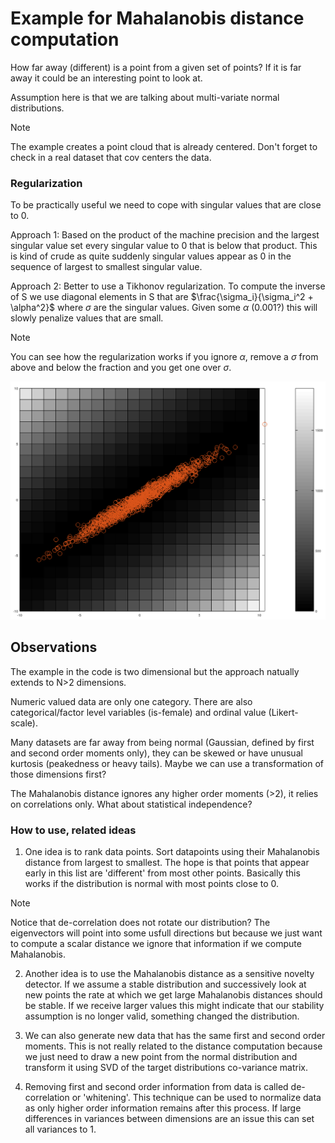 # Example for Mahalanobis distance computation

How far away (different) is a point from a given set of points? If it is far away it could be an interesting point to look at.

Assumption here is that we are talking about multi-variate normal distributions.

> [!NOTE]
> The example creates a point cloud that is already centered. Don't forget to check in a real dataset that cov centers the data.

### Regularization

To be practically useful we need to cope with singular values that are close to 0.

Approach 1: Based on the product of the machine precision and the largest singular value set every singular value to 0 that is below that product. This is kind of crude as quite suddenly singular values appear as 0 in the sequence of largest to smallest singular value.

Approach 2: Better to use a Tikhonov regularization. To compute the inverse of S we use diagonal elements in S that are $\frac{\sigma_i}{\sigma_i^2 + \alpha^2}$ where $\sigma$ are the singular values. Given some $\alpha$ (0.001?) this will slowly penalize values that are small.

> [!NOTE]
> You can see how the regularization works if you ignore $\alpha$, remove a $\sigma$ from above and below the fraction and you get one over $\sigma$.


![distance as color background with point-cloud](https://github.com/HaukeBartsch/outliers/blob/main/images/distance_overlay.png)

## Observations

The example in the code is two dimensional but the approach natually extends to N>2 dimensions.

Numeric valued data are only one category. There are also categorical/factor level variables (is-female) and ordinal value (Likert-scale).

Many datasets are far away from being normal (Gaussian, defined by first and second order moments only), they can be skewed or have unusual kurtosis (peakedness or heavy tails). Maybe we can use a transformation of those dimensions first?

The Mahalanobis distance ignores any higher order moments (>2), it relies on correlations only. What about statistical independence? 

### How to use, related ideas

1) One idea is to rank data points. Sort datapoints using their Mahalanobis distance from largest to smallest. The hope is that points that appear early in this list are 'different' from most other points. Basically this works if the distribution is normal with most points close to 0.

> [!NOTE]
> Notice that de-correlation does not rotate our distribution? The eigenvectors will point into some usfull directions but because we just want to compute a scalar distance we ignore that information if we compute Mahalanobis.

2) Another idea is to use the Mahalanobis distance as a sensitive novelty detector. If we assume a stable distribution and successively look at new points the rate at which we get large Mahalanobis distances should be stable. If we receive larger values this might indicate that our stability assumption is no longer valid, something changed the distribution.

3) We can also generate new data that has the same first and second order moments. This is not really related to the distance computation because we just need to draw a new point from the normal distribution and transform it using SVD of the target 
distributions co-variance matrix.

4) Removing first and second order information from data is called de-correlation or 'whitening'. This technique can be used to normalize data as only higher order information remains after this process. If large differences in variances between dimensions are an issue this can set all variances to 1.